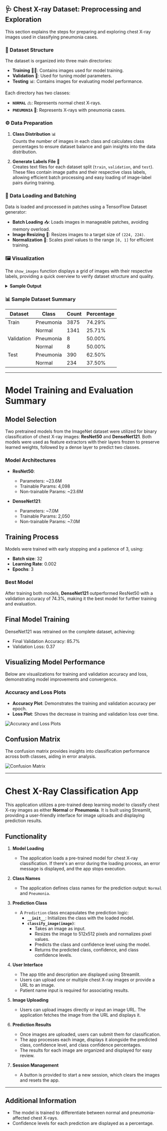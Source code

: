 ## 🩺 Chest X-ray Dataset: Preprocessing and Exploration

This section explains the steps for preparing and exploring chest X-ray images used in classifying pneumonia cases.

### 📂 Dataset Structure
The dataset is organized into three main directories:
- **Training** 🏋️‍♂️: Contains images used for model training.
- **Validation** 🧪: Used for tuning model parameters.
- **Testing** 📊: Contains images for evaluating model performance.

Each directory has two classes:
- **`NORMAL`** 🫁: Represents normal chest X-rays.
- **`PNEUMONIA`** 🤒: Represents X-rays with pneumonia cases.

### ⚙️ Data Preparation

1. **Class Distribution** 📊  
   Counts the number of images in each class and calculates class percentages to ensure dataset balance and gain insights into the data distribution.

2. **Generate Labels File** 📝  
   Creates text files for each dataset split (`train`, `validation`, and `test`). These files contain image paths and their respective class labels, allowing efficient batch processing and easy loading of image-label pairs during training.

### 🔄 Data Loading and Batching
Data is loaded and processed in patches using a TensorFlow Dataset generator:
- **Batch Loading** 📥: Loads images in manageable patches, avoiding memory overload.
- **Image Resizing** 🔄: Resizes images to a target size of `(224, 224)`.
- **Normalization** 🔄: Scales pixel values to the range `[0, 1]` for efficient training.

### 🖼️ Visualization
The `show_images` function displays a grid of images with their respective labels, providing a quick overview to verify dataset structure and quality.

<details>
<summary><strong>Sample Output</strong></summary>
  
| 🫁 **Normal** | 🤒 **Pneumonia** |
|---------------|------------------|
| ![Normal X-ray](image-link) | ![Pneumonia X-ray](image-link) |

</details>

### 📊 Sample Dataset Summary
| Dataset   | Class       | Count | Percentage |
|-----------|-------------|-------|------------|
| Train     | Pneumonia   | 3875  | 74.29%     |
|           | Normal      | 1341  | 25.71%     |
| Validation| Pneumonia   | 8     | 50.00%     |
|           | Normal      | 8     | 50.00%     |
| Test      | Pneumonia   | 390   | 62.50%     |
|           | Normal      | 234   | 37.50%     |

----

# Model Training and Evaluation Summary
## Model Selection
Two pretrained models from the ImageNet dataset were utilized for binary classification of chest X-ray images: **ResNet50** and **DenseNet121**. Both models were used as feature extractors with their layers frozen to preserve learned weights, followed by a dense layer to predict two classes.

### Model Architectures
- **ResNet50**:
  - Parameters: ~23.6M
  - Trainable Params: 4,098
  - Non-trainable Params: ~23.6M

- **DenseNet121**:
  - Parameters: ~7.0M
  - Trainable Params: 2,050
  - Non-trainable Params: ~7.0M

## Training Process
Models were trained with early stopping and a patience of 3, using:
- **Batch size**: 32
- **Learning Rate**: 0.002
- **Epochs**: 3

### Best Model
After training both models, **DenseNet121** outperformed ResNet50 with a validation accuracy of 74.3%, making it the best model for further training and evaluation.

## Final Model Training
DenseNet121 was retrained on the complete dataset, achieving:
- Final Validation Accuracy: 85.7%
- Validation Loss: 0.37

## Visualizing Model Performance
Below are visualizations for training and validation accuracy and loss, demonstrating model improvements and convergence.

### Accuracy and Loss Plots
- **Accuracy Plot**: Demonstrates the training and validation accuracy per epoch.
- **Loss Plot**: Shows the decrease in training and validation loss over time.

![Accuracy and Loss Plots](accuracy_loss_plots.png)

## Confusion Matrix
The confusion matrix provides insights into classification performance across both classes, aiding in error analysis.

![Confusion Matrix](confusion_matrix.png)

---
# Chest X-Ray Classification App

This application utilizes a pre-trained deep learning model to classify chest X-ray images as either **Normal** or **Pneumonia**. It is built using Streamlit, providing a user-friendly interface for image uploads and displaying prediction results.

## Functionality

1. **Model Loading**
   - The application loads a pre-trained model for chest X-ray classification. If there's an error during the loading process, an error message is displayed, and the app stops execution.

2. **Class Names**
   - The application defines class names for the prediction output: `Normal` and `Pneumonia`.

3. **Prediction Class**
   - A `Prediction` class encapsulates the prediction logic:
     - **`__init__`**: Initializes the class with the loaded model.
     - **`classify_image(image)`**: 
       - Takes an image as input.
       - Resizes the image to 512x512 pixels and normalizes pixel values.
       - Predicts the class and confidence level using the model.
       - Returns the predicted class, confidence, and class confidence levels.

4. **User Interface**
   - The app title and description are displayed using Streamlit.
   - Users can upload one or multiple chest X-ray images or provide a URL to an image.
   - Patient name input is required for associating results.

5. **Image Uploading**
   - Users can upload images directly or input an image URL. The application fetches the image from the URL and displays it.

6. **Prediction Results**
   - Once images are uploaded, users can submit them for classification.
   - The app processes each image, displays it alongside the predicted class, confidence level, and class confidence percentages.
   - The results for each image are organized and displayed for easy review.

7. **Session Management**
   - A button is provided to start a new session, which clears the images and resets the app.
----
## Additional Information
- The model is trained to differentiate between normal and pneumonia-affected chest X-rays.
- Confidence levels for each prediction are displayed as a percentage.



